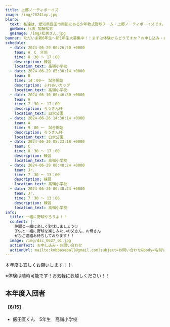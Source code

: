 ```yaml
---
title: 上郷ノーティボーイズ
image: /img/2024top.jpg
blurb:
  text: 私達は、愛知県豊田市南部にある少年軟式野球チーム・上郷ノーティボーイズです。野球を愛する少年・少女達の夢を育み、軟式野球を正しく指導し、体力向上と礼儀を養成します。また、親友同士の友情と交歓の場を与え、規則正しい明朗な少年・少女を育成することを目的としています。
  gmName: 代表 加藤松男
  gmImage: /img/松男さん.jpg
banner: ただいま新6年生～新1年生大募集中！！まずは体験からどうですか？お申し込み・お問い合わせはお気軽にどうぞ！！
schedule:
  - date: 2024-06-29 00:26:50 +0000
    team: A　C　合同
    time: 8：30 ～ 17：00
    description: 練習
    location_text: 高嶺小学校
  - date: 2024-06-29 05:30:14 +0000
    team: B
    time: 14：00～　試合開始
    description: ふれあいカップ
    location_text: 高嶺小学校
  - date: 2024-06-30 00:46:30 +0000
    team: A
    time: 7：30 ～ 17：00
    description: ろうきん杯
    location_text: 白水公園
  - date: 2024-06-26 14:30:14 +0900
    team: A
    time: 9：00 ～　試合開始
    description: ろうきん杯
    location_text: 白水公園
  - date: 2024-06-30 05:33:18 +0000
    team: C
    time: 8：30 ～ 17：00
    description: 練習
    location_text: 高嶺小学校
  - date: 2024-06-29 00:48:24 +0000
    team: Jr.
    time: 7：30 ～ 13：00
    description: 練習
    location_text: 高嶺小学校
  - date: 2024-06-30 00:48:24 +0000
    team: Jr.
    time: 7：30 ～ 13：00
    description: 練習
    location_text: 高嶺小学校
info:
  title: 一緒に野球やろうよ！！
  content: |-
    仲間と一緒に楽しく野球しましょう⚾
    子供と一緒に野球を楽しみたいお父さん、お母さん
    ぜひご連絡お待ちしております！！
  image: /img/dsc_0627_01.jpg
  actionText: お申し込み・お問い合わせ
  actionUrl: mailto:knbbaseball@gmail.com?subject=お問い合わせ&body=名前%20%3A%0D%0Aふりがな%20%3A%0D%0A電話%20%3A%0D%0A学校名%20%3A%0D%0A学年%20%3A%0D%0Aお問い合せ内容%20%3A（例、体験・見学・入団希望）
---
```

本年度も宜しくお願いします！！


※体験は随時可能です！お気軽にお越しください！！

## 本年度入団者

#### 【6/15】

* 飯田亘くん　5年生　高嶺小学校

